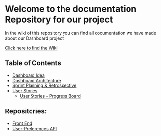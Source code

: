 # Welcome to the documentation Repository for our project

In the wiki of this repository you can find all documentation we have made about our Dashboard project.

[Click here to find the Wiki](https://github.com/IPS3-DB04-Teun-Mos-Lukas-Jansen/Documentation/wiki)

## Table of Contents
- [Dashboard Idea](https://github.com/IPS3-DB04-Teun-Mos-Lukas-Jansen/Documentation/wiki/Dashboard-Idea)
- [Dashboard Architecture](https://github.com/IPS3-DB04-Teun-Mos-Lukas-Jansen/Documentation/wiki/C4-Model-(Architecture))
- [Sprint Planning & Retrospective](https://github.com/IPS3-DB04-Teun-Mos-Lukas-Jansen/Documentation/wiki/Sprintplanning-documentation)
- [User Stories](https://github.com/IPS3-DB04-Teun-Mos-Lukas-Jansen/Documentation/wiki/Userstories) 
  - [User Stories - Progress Board](https://github.com/orgs/IPS3-DB04-Teun-Mos-Lukas-Jansen/projects/2/views/1)


## Repositories:
- [Front End](https://github.com/IPS3-DB04-Teun-Mos-Lukas-Jansen/Dashboard-Front-End)
- [User-Preferences API](https://github.com/IPS3-DB04-Teun-Mos-Lukas-Jansen/User-Preferences-API)
